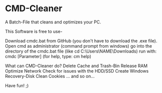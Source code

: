 # CMD-Cleaner
A Batch-File that cleans and optimizes your PC.

This Software is free to use-

Download cmdc.bat from GitHub (you don't have to download the .exe file).
Open cmd as administrator (command prompt from windows)
go into the directory of the cmdc.bat file (like cd C:\Users\NAME\Downloads)
run with: cmdc [Parameter] (for help, type: cm help)

What can CMD-Cleaner do?
   Delete Cache and Trash-Bin
   Release RAM
   Optimize Network
   Check for issues with the HDD/SSD
   Create Windows Recovery-Disk
   Clean Cookies
   ... and so on...
   
   Have fun! ;)

